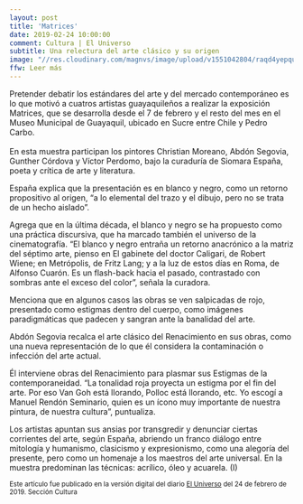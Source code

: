 ```yaml
---
layout: post
title: 'Matrices'
date: 2019-02-24 10:00:00
comment: Cultura | El Universo
subtitle: Una relectura del arte clásico y su origen
image: "//res.cloudinary.com/magnvs/image/upload/v1551042804/raqd4yepqumd5ildd2vy.jpg"
ffw: Leer más
---
```

Pretender debatir los estándares del arte y del mercado contemporáneo es lo que motivó a cuatros artistas guayaquileños a realizar la exposición Matrices, que se desarrolla desde el 7 de febrero y el resto del mes en el Museo Municipal de Guayaquil, ubicado en Sucre entre Chile y Pedro Carbo.<br /><br />
En esta muestra participan los pintores Christian Moreano, Abdón Segovia, Gunther Córdova y Víctor Perdomo, bajo la curaduría de Siomara España, poeta y crítica de arte y literatura.

España explica que la presentación es en blanco y negro, como un retorno propositivo al origen, “a lo elemental del trazo y el dibujo, pero no se trata de un hecho aislado”.

Agrega que en la última década, el blanco y negro se ha propuesto como una práctica discursiva, que ha marcado también el universo de la cinematografía. “El blanco y negro entraña un retorno anacrónico a la matriz del séptimo arte, pienso en El gabinete del doctor Caligari, de Robert Wiene; en Metrópolis, de Fritz Lang; y a la luz de estos días en Roma, de Alfonso Cuarón. Es un flash-back hacia el pasado, contrastado con sombras ante el exceso del color”, señala la curadora.

Menciona que en algunos casos las obras se ven salpicadas de rojo, presentado como estigmas dentro del cuerpo, como imágenes paradigmáticas que padecen y sangran ante la banalidad del arte.

Abdón Segovia recalca el arte clásico del Renacimiento en sus obras, como una nueva representación de lo que él considera la contaminación o infección del arte actual.

Él interviene obras del Renacimiento para plasmar sus Estigmas de la contemporaneidad. “La tonalidad roja proyecta un estigma por el fin del arte. Por eso Van Goh está llorando, Polloc está llorando, etc. Yo escogí a Manuel Rendón Seminario, quien es un ícono muy importante de nuestra pintura, de nuestra cultura”, puntualiza.

Los artistas apuntan sus ansias por transgredir y denunciar ciertas corrientes del arte, según España, abriendo un franco diálogo entre mitología y humanismo, clasicismo y expresionismo, como una alegoría del presente, pero como un homenaje a los maestros del arte universal. En la muestra predominan las técnicas: acrílico, óleo y acuarela. (I)

<small>Este artículo fue publicado en la versión digital del diario [El Universo](//www.eluniverso.com/entretenimiento/2019/02/24/nota/7203872/matrices-relectura-arte-clasico-su-origen) del 24 de febrero de 2019. Sección Cultura</small>
